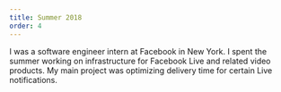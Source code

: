 ```yaml
---
title: Summer 2018
order: 4
---
```


I was a software engineer intern at Facebook in New York. I spent the summer working on infrastructure for Facebook Live and related video products. My main project was optimizing delivery time for certain Live notifications.
